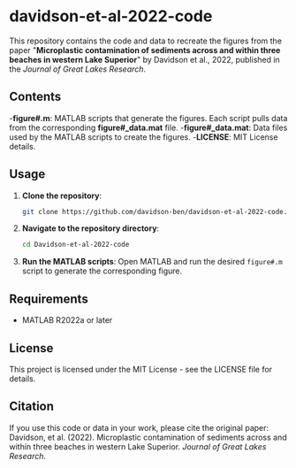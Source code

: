 # davidson-et-al-2022-code
This repository contains the code and data to recreate the figures from the paper "**Microplastic contamination of sediments across and within three beaches in western Lake Superior**" by Davidson et al., 2022, published in the _Journal of Great Lakes Research_.

## Contents
-**figure#.m**: MATLAB scripts that generate the figures.  Each script pulls data from the corresponding **figure#_data.mat** file.
-**figure#_data.mat**: Data files used by the MATLAB scripts to create the figures.
-**LICENSE**:  MIT License details.

## Usage
1. **Clone the repository**:
    ```bash
    git clone https://github.com/davidson-ben/davidson-et-al-2022-code.git
    ```
2. **Navigate to the repository directory**:
    ```bash
    cd Davidson-et-al-2022-code
    ```
3. **Run the MATLAB scripts**:
    Open MATLAB and run the desired `figure#.m` script to generate the corresponding figure.

## Requirements

- MATLAB R2022a or later

## License

This project is licensed under the MIT License - see the LICENSE file for details.

## Citation

If you use this code or data in your work, please cite the original paper:
Davidson, et al. (2022). Microplastic contamination of sediments across and within three beaches in western Lake Superior. *Journal of Great Lakes Research*.
